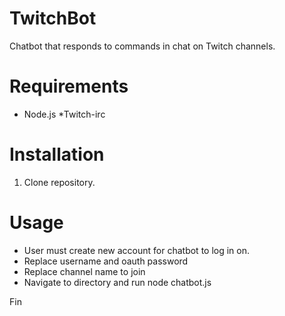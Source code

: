 # TwitchBot

Chatbot that responds to commands in chat on Twitch channels.

# Requirements

* Node.js
*Twitch-irc

# Installation

1. Clone repository.

# Usage

+ User must create new account for chatbot to log in on.
+ Replace username and oauth password
+ Replace channel name to join
+ Navigate to directory and run node chatbot.js

Fin

